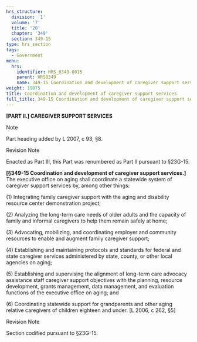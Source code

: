 ```yaml
---
hrs_structure:
  division: '1'
  volume: '7'
  title: '20'
  chapter: '349'
  section: 349-15
type: hrs_section
tags:
  - Government
menu:
  hrs:
    identifier: HRS_0349-0015
    parent: HRS0349
    name: 349-15 Coordination and development of caregiver support services
weight: 19075
title: Coordination and development of caregiver support services
full_title: 349-15 Coordination and development of caregiver support services
---
```

**[PART II.] CAREGIVER SUPPORT SERVICES**

Note

Part heading added by L 2007, c 93, §8.

Revision Note

Enacted as Part III, this Part was renumbered as Part II pursuant to §23G-15.

**[§349-15 Coordination and development of caregiver support services.]** The executive office on aging shall coordinate a statewide system of caregiver support services by, among other things:

(1) Integrating family caregiver support with the aging and disability resource center demonstration project;

(2) Analyzing the long-term care needs of older adults and the capacity of family and informal caregivers to help them remain safely at home;

(3) Advocating, mobilizing, and coordinating employer and community resources to enable and augment family caregiver support;

(4) Establishing and maintaining protocols and standards for federal and state caregiver services administered by state, county, or other local agencies on aging;

(5) Establishing and supervising the alignment of long-term care advocacy assistance staff caregiver support objectives with the planning, resource development, grants management, data management, and evaluation functions of the executive office on aging; and

(6) Coordinating statewide support for grandparents and other aging relative caregivers of children eighteen and under. [L 2006, c 262, §5]

Revision Note

Section codified pursuant to §23G-15.